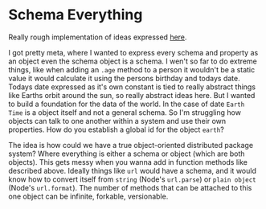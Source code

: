 # Schema Everything

Really rough implementation of ideas expressed [here](https://medium.com/@thomasreggi/shared-schemas-dacfbff49b2a).

I got pretty meta, where I wanted to express every schema and property as an object even the schema object is a schema. I wen't so far to do extreme things, like when adding an `.age` method to a person it wouldn't be a static value it would calculate it using the persons birthday and todays date. Todays date expressed as it's own constant is tied to really abstract things like Earths orbit around the sun, so really abstract ideas here. But I wanted to build a foundation for the data of the world. In the case of date `Earth Time` is a object itself and not a general schema. So I'm struggling how objects can talk to one another within a system and use their own properties. How do you establish a global id for the object `earth`?

The idea is how could we have a true object-oriented distributed package system? Where everything is either a schema or object (which are both objects). This gets messy when you wanna add in function methods like described above. Ideally things like `url` would have a schema, and it would know how to convert itself from `string` (Node's `url.parse`) or `plain object` (Node's `url.format`). The number of methods that can be attached to this one object can be infinite, forkable, versionable. 
